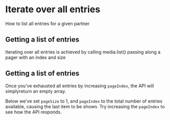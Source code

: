 <!--METADATA
{
  "icon": "image",
  "hidden": true
}
-->

# Iterate over all entries
How to list all entries for a given partner

## Getting a list of entries
Iterating over all entries is achieved by calling media.list() passing along a pager with an index and size

<!--APICALL
{
  "method": "get",
  "path": "/service/media/action/list",
  "parameters": [
    {
      "name": "pager[pageSize]"
    },
    {
      "name": "pager[pageIndex]"
    }
  ]
}
-->

## Getting a list of entries
Once you've exhausted all entries by increasing `pageIndex`, the API will simplyreturn an empty array.

Below we've set `pageSize` to 1, and `pageIndex` to the total number of entries available,  causing the last item to be shown. Try increasing the `pageIndex` to see how the API responds.

<!--APICALL
{
  "method": "get",
  "path": "/service/media/action/list",
  "parameters": [
    {
      "name": "pager[pageSize]",
      "x-consoleDefault": 1
    },
    {
      "name": "pager[pageIndex]",
      "dynamicValue": {
        "fromStep": 0,
        "value": "totalCount"
      }
    }
  ]
}
-->